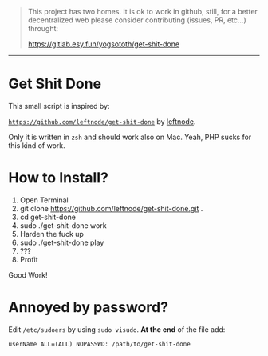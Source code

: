 > This project has two homes.
> It is ok to work in github, still, for a better decentralized web
> please consider contributing (issues, PR, etc...) throught:
>
> https://gitlab.esy.fun/yogsototh/get-shit-done

---


# Get Shit Done

This small script is inspired by:

[`https://github.com/leftnode/get-shit-done`](https://github.com/leftnode/get-shit-done.git) by [leftnode](https://github.com/leftnode/).

Only it is written in `zsh` and should work also on Mac. Yeah, PHP sucks for this kind of work.

# How to Install?

1. Open Terminal
2. git clone https://github.com/leftnode/get-shit-done.git .
3. cd get-shit-done
4. sudo ./get-shit-done work
5. Harden the fuck up
6. sudo ./get-shit-done play
7. ???
8. Profit

Good Work!

# Annoyed by password?

Edit `/etc/sudoers` by using `sudo visudo`.
**At the end** of the file add:

    userName ALL=(ALL) NOPASSWD: /path/to/get-shit-done
